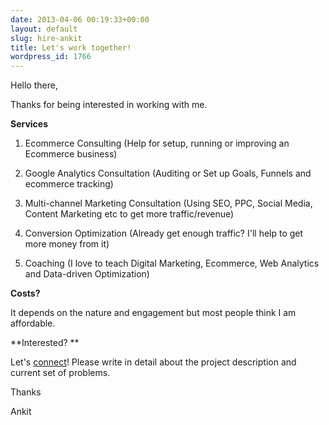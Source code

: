 ```yaml
---
date: 2013-04-06 00:19:33+00:00
layout: default
slug: hire-ankit
title: Let's work together!
wordpress_id: 1766
---
```


Hello there,

Thanks for being interested in working with me.

**Services**

1. Ecommerce Consulting (Help for setup, running or improving an Ecommerce business)

2. Google Analytics Consultation (Auditing or Set up Goals, Funnels and ecommerce tracking)

3. Multi-channel Marketing Consultation (Using SEO, PPC, Social Media, Content Marketing etc to get more traffic/revenue)
	
4. Conversion Optimization (Already get enough traffic? I'll help to get more money from it)

5. Coaching (I love to teach Digital Marketing, Ecommerce, Web Analytics and Data-driven Optimization)


**Costs?**

It depends on the nature and engagement but most people think I am affordable.

**Interested? **

Let's [connect](/contact/)! Please write in detail about the project description and current set of problems.

Thanks

Ankit